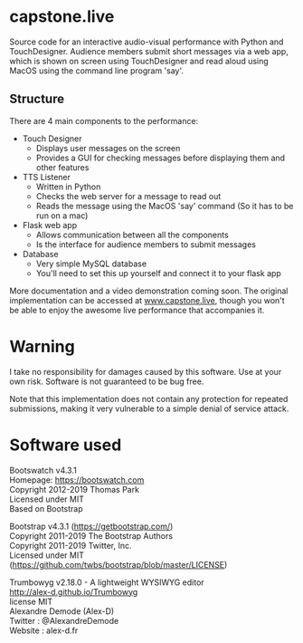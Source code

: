 # capstone.live

Source code for an interactive audio-visual performance with Python and TouchDesigner. Audience members submit short messages via a web app, which is shown on screen using TouchDesigner and read aloud using MacOS using the command line program 'say'.

## Structure
There are 4 main components to the performance:

 - Touch Designer
	 - Displays user messages on the screen
	 - Provides a GUI for checking messages before displaying them and other features
 - TTS Listener
	 - Written in Python
	 - Checks the web server for a message to read out
	 - Reads the message using the MacOS 'say' command (So it has to be run on a mac)
 - Flask web app
	 - Allows communication between all the components
	 - Is the interface for audience members to submit messages
 - Database
	 - Very simple MySQL database
	 - You'll need to set this up yourself and connect it to your flask app
   
More documentation and a video demonstration coming soon. The original implementation can be accessed at www.capstone.live, though you won't be able to enjoy the awesome live performance that accompanies it.
   
# Warning
I take no responsibility for damages caused by this software. Use at your own risk. Software is not guaranteed to be bug free.

Note that this implementation does not contain any protection for repeated submissions, making it very vulnerable to a simple denial of service attack.

# Software used
Bootswatch v4.3.1  
Homepage: https://bootswatch.com  
Copyright 2012-2019 Thomas Park  
Licensed under MIT  
Based on Bootstrap  

Bootstrap v4.3.1 (https://getbootstrap.com/)  
Copyright 2011-2019 The Bootstrap Authors  
Copyright 2011-2019 Twitter, Inc.  
Licensed under MIT (https://github.com/twbs/bootstrap/blob/master/LICENSE)  

Trumbowyg v2.18.0 - A lightweight WYSIWYG editor  
http://alex-d.github.io/Trumbowyg  
license MIT  
Alexandre Demode (Alex-D)  
Twitter : @AlexandreDemode  
Website : alex-d.fr  
